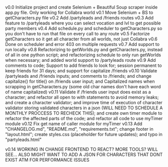 v0.0    Initialize project and create Selenium + Beautiful Soup scraper inside app.py file. Only working for Collabra world
v0.1    Move Selenium + BS to getCharacters.py file
v0.2    Add /partyleads and /friends routes
v0.3    Add feature to /partyleads where you can select vocation and lvl to get possible party members
v0.4    Add schedule.py and scheduler to getCharacters.py so you don't have to run that file on every call to any route
v0.5    Factorize getCharacters so it get all character from all worlds, not just Collabra
v0.6    Done on scheduler and error 403 on multiple requests
v0.7    Add support to run locally
v0.8    Refactorizing to getWorlds.py and getCharacters.py, instead of all in one python script; and refactorizing schedule to only run getWorlds when necessary; and added world support to /partyleads route
v0.9    Add comments to code; Support to add friends lo look for; session permanent to keep friends for 31 days; and support for capitalize /friends
v0.10   Validate /partyleads and /friends inputs; and comments to /friends; and change capitalize() for title() on /friends user input; and Capitalized names when scrapping in getCharacters.py (some old char names don't have each word of name capitalized)
v0.11   Validate if /friends user input does exist as a character; and refactor all open to with statements to avoid memory leaks; and create a character validator; and improve time of execution of character validator storing validated characters in a json (WILL NEED TO SCHEDULE A MONTHLY PROCCESS TO RECHECK THIS); and create own timer module to refactor the affected parts of the code; and refactor all code to use myTimer module
v0.12   Fix get name of caller module for myTimer
v0.13   Add "CHANGELOG.md", "README.md", "requirements.txt"; change footer in "layout.html"; create styles.css (placeholder for future updates); and typo in "partyleads.html"

v0.14   WORKING IN CHANGE FRONTEND TO REACT? MORE TOOLS? WILL SEE...       ALSO MIGHT WANT TO ADD A JSON FOR CHARACTERS THAT DONT EXIST ATM FOR PERFORMANCE ISSUES
